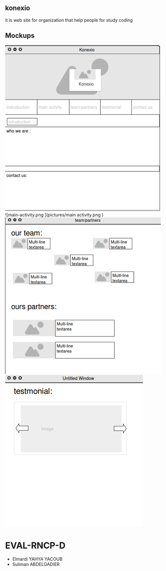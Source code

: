 ## konexio

it is web site for organization that help people for study coding

## Mockups

![konexio.png ](pictures/konexio.png )
![main-activity.png ](pictures/main activity.png )
![team-partner.png ](pictures/team-partner.png )
![testmonial.png](pictures/testmonial.png)


# EVAL-RNCP-D

* Elmardi YAHYA YACOUB
* Suliman ABDELGADIER


